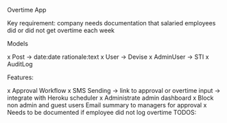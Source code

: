 Overtime App

Key requirement: company needs documentation that salaried employees did or did not get overtime each week

Models

x Post -> date:date rationale:text
x User -> Devise
x AdminUser -> STI
x AuditLog

Features:

x Approval Workflow
x SMS Sending -> link to approval or overtime input -> integrate with Heroku scheduler
x Administrate admin dashboard
x Block non admin and guest users
Email summary to managers for approval
x Needs to be documented if employee did not log overtime
TODOS: